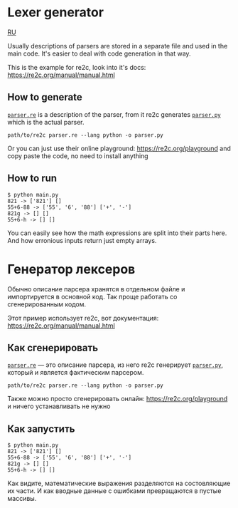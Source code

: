 # Lexer generator

[RU](#генератор-лексеров)

Usually descriptions of parsers are stored in a separate file and used in the main code. It's easier to deal with code generation in that way.

This is the example for re2c, look into it's docs: https://re2c.org/manual/manual.html

## How to generate

[`parser.re`](./parser.re) is a description of the parser, from it re2c generates [`parser.py`](./parser.py) which is the actual parser.

```console
path/to/re2c parser.re --lang python -o parser.py
```

Or you can just use their online playground: https://re2c.org/playground and copy paste the code, no need to install anything

## How to run

```console
$ python main.py
821 -> ['821'] []
55+6-88 -> ['55', '6', '88'] ['+', '-']
821g -> [] []
55+6-h -> [] []
```

You can easily see how the math expressions are split into their parts here. And how erronious inputs return just empty arrays.

# Генератор лексеров

Обычно описание парсера хранятся в отдельном файле и импортируется в основной код. Так проще работать со сгенерированным кодом.

Этот пример использует re2c, вот документация: https://re2c.org/manual/manual.html

## Как сгенерировать

[`parser.re`](./parser.re) — это описание парсера, из него re2c генерирует [`parser.py`](./parser.py), который и является фактическим парсером.

```console
path/to/re2c parser.re --lang python -o parser.py
```

Также можно просто сгенерировать онлайн: https://re2c.org/playground и ничего устанавливать не нужно

## Как запустить

```console
$ python main.py
821 -> ['821'] []
55+6-88 -> ['55', '6', '88'] ['+', '-']
821g -> [] []
55+6-h -> [] []
```

Как видите, математические выражения разделяются на состовляющие их части. И как вводные данные с ошибками превращаются в пустые массивы.
